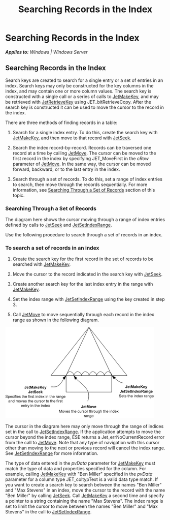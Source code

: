 ﻿---
title: Searching Records in the Index
TOCTitle: Searching Records in the Index
ms:assetid: 9141b1d6-81b6-49ad-a5d4-2409fe0d511a
ms:mtpsurl: https://msdn.microsoft.com/en-us/library/Gg269342(v=EXCHG.10)
ms:contentKeyID: 32765631
ms.date: 04/11/2016
mtps_version: v=EXCHG.10
---

# Searching Records in the Index


_**Applies to:** Windows | Windows Server_

## Searching Records in the Index

Search keys are created to search for a single entry or a set of entries in an index. Search keys may only be constructed for the key columns in the index, and may contain one or more column values. The search key is constructed with a single call or a series of calls to [JetMakeKey](gg269329\(v=exchg.10\).md), and may be retrieved with [JetRetrieveKey](gg294051\(v=exchg.10\).md) using JET\_bitRetrieveCopy. After the search key is constructed it can be used to move the cursor to the record in the index.

There are three methods of finding records in a table:

1.  Search for a single index entry. To do this, create the search key with [JetMakeKey](gg269329\(v=exchg.10\).md), and then move to that record with [JetSeek](gg294103\(v=exchg.10\).md).

2.  Search the index record-by-record. Records can be traversed one record at a time by calling [JetMove](gg294117\(v=exchg.10\).md). The cursor can be moved to the first record in the index by specifying JET\_MoveFirst in the *cRow* parameter of [JetMove](gg294117\(v=exchg.10\).md). In the same way, the cursor can be moved forward, backward, or to the last entry in the index.

3.  Search through a set of records. To do this, set a range of index entries to search, then move through the records sequentially. For more information, see [Searching Through a Set of Records](gg269342\(v=exchg.10\).md) section of this topic.

### Searching Through a Set of Records

The diagram here shows the cursor moving through a range of index entries defined by calls to [JetSeek](gg294103\(v=exchg.10\).md) and [JetSetIndexRange](gg294112\(v=exchg.10\).md).

Use the following procedure to search through a set of records in an index.

### To search a set of records in an index

1.  Create the search key for the first record in the set of records to be searched with [JetMakeKey](gg269329\(v=exchg.10\).md).

2.  Move the cursor to the record indicated in the search key with [JetSeek](gg294103\(v=exchg.10\).md).

3.  Create another search key for the last index entry in the range with [JetMakeKey](gg269329\(v=exchg.10\).md).

4.  Set the index range with [JetSetIndexRange](gg294112\(v=exchg.10\).md) using the key created in step 3.

5.  Call [JetMove](gg294117\(v=exchg.10\).md) to move sequentially through each record in the index range as shown in the following diagram.

![ESE\_Documentation\_IndexRange](images/Gg269342.ESE_Documentation_IndexRange(EXCHG.10).gif "ESE_Documentation_IndexRange")

The cursor in the diagram here may only move through the range of indices set in the call to [JetSetIndexRange](gg294112\(v=exchg.10\).md). If the application attempts to move the cursor beyond the index range, ESE returns a Jet\_errNoCurrentRecord error from the call to [JetMove](gg294117\(v=exchg.10\).md). Note that any type of navigation with this cursor other than moving to the next or previous record will cancel the index range. See [JetSetIndexRange](gg294112\(v=exchg.10\).md) for more information.

The type of data entered in the *pvData* parameter for [JetMakeKey](gg269329\(v=exchg.10\).md) must match the type of data and properties specified for the column. For example, calling [JetMakeKey](gg269329\(v=exchg.10\).md) with "Ben Miller" specified in the *pvData* parameter for a column type JET\_coltypText is a valid data type match. If you want to create a search key to search between the names "Ben Miller" and "Max Stevens" in an index, move the cursor to the record with the name "Ben Miller" by calling [JetSeek](gg294103\(v=exchg.10\).md). Call [JetMakeKey](gg269329\(v=exchg.10\).md) a second time and specify a pointer to a string containing the name "Max Stevens". The index range is set to limit the cursor to move between the names "Ben Miller" and "Max Stevens" in the call to [JetSetIndexRange](gg294112\(v=exchg.10\).md).

